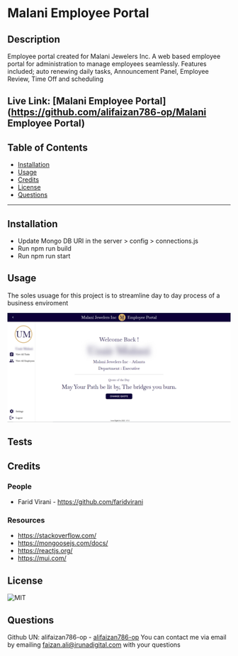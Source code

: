 
# Malani Employee Portal
## Description
Employee portal created for Malani Jewelers Inc. A web based employee portal for administration to manage employees seamlessly. Features included; auto renewing daily tasks, Announcement Panel, Employee Review, Time Off and scheduling

Live Link: [Malani Employee Portal](https://github.com/alifaizan786-op/Malani Employee Portal)
---
## Table of Contents
- [Installation](#installation)
- [Usage](#usage)
- [Credits](#credits)
- [License](#license)
- [Questions](#questions)
---
## Installation
- Update Mongo DB URI in the server > config > connections.js
-  Run npm run build
-  Run npm run start

## Usage
The soles usuage for this project is to streamline day to day process of a business enviroment

![Malani Employee Portal Home](mjEmployeePortal.jpg)
## Tests

## Credits
### People
- Farid Virani - https://github.com/faridvirani

### Resources
- https://stackoverflow.com/
-  https://mongoosejs.com/docs/
-  https://reactjs.org/
-  https://mui.com/

## License
![MIT](https://img.shields.io/static/v1?label=license&message=MIT&color=brightgreen&style=plastic)
## Questions
Github UN: alifaizan786-op - [alifaizan786-op](https://github.com/alifaizan786-op)
You can contact me via email by emailing faizan.ali@irunadigital.com with your questions
    
    